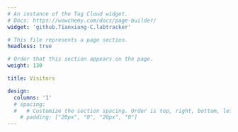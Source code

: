 ```yaml
---
# An instance of the Tag Cloud widget.
# Docs: https://wowchemy.com/docs/page-builder/
widget: 'github.Tianxiang-C.labtracker'

# This file represents a page section.
headless: true

# Order that this section appears on the page.
weight: 130

title: Visitors

design:
  columns: '1'
  # spacing:
  #   # Customize the section spacing. Order is top, right, bottom, left.
    # padding: ["20px", "0", "20px", "0"]
---
```

